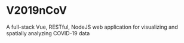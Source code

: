 # V2019nCoV
A full-stack Vue, RESTful, NodeJS web application for visualizing and spatially analyzing COVID-19 data
